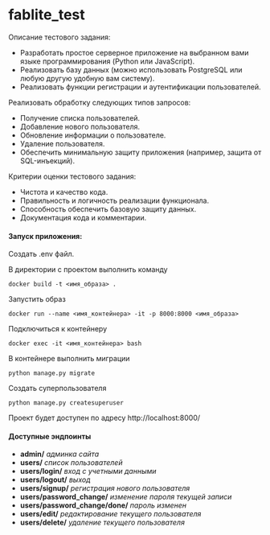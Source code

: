 # fablite_test
Описание тестового задания:
- Разработать простое серверное приложение на выбранном вами языке программирования (Python или JavaScript).
- Реализовать базу данных (можно использовать PostgreSQL или любую другую удобную вам систему).
- Реализовать функции регистрации и аутентификации пользователей.

Реализовать обработку следующих типов запросов:
- Получение списка пользователей.
- Добавление нового пользователя.
- Обновление информации о пользователе.
- Удаление пользователя.
- Обеспечить минимальную защиту приложения (например, защита от SQL-инъекций).

Критерии оценки тестового задания:
- Чистота и качество кода.
- Правильность и логичность реализации функционала.
- Способность обеспечить базовую защиту данных.
- Документация кода и комментарии.

#### Запуск приложения:

Создать .env файл.

В директории с проектом выполнить команду

```
docker build -t <имя_образа> .
```

Запустить образ

```
docker run --name <имя_контейнера> -it -p 8000:8000 <имя_образа>
```

Подключиться к контейнеру 

```
docker exec -it <имя_контейнера> bash
```

В контейнере выполнить миграции

```
python manage.py migrate
```

Создать суперпользователя

```
python manage.py createsuperuser
```

Проект будет доступен по адресу http://localhost:8000/

#### Доступные эндпоинты

- **admin/** *админка сайта*
- **users/** *список пользователей*
- **users/login/** *вход с учетными данными*
- **users/logout/** *выход*
- **users/signup/** *регистрация нового пользователя*
- **users/password_change/** *изменение пароля текущей записи*
- **users/password_change/done/** *пароль изменен*
- **users/edit/** *редактирование текущего пользователя*
- **users/delete/** *удаление текущего пользователя*
